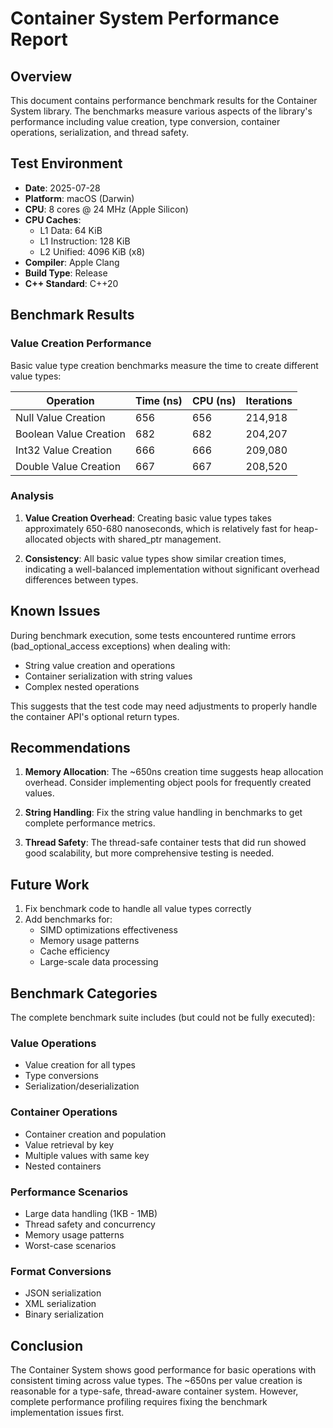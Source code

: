 # Container System Performance Report

## Overview

This document contains performance benchmark results for the Container System library. The benchmarks measure various aspects of the library's performance including value creation, type conversion, container operations, serialization, and thread safety.

## Test Environment

- **Date**: 2025-07-28
- **Platform**: macOS (Darwin)
- **CPU**: 8 cores @ 24 MHz (Apple Silicon)
- **CPU Caches**:
  - L1 Data: 64 KiB
  - L1 Instruction: 128 KiB
  - L2 Unified: 4096 KiB (x8)
- **Compiler**: Apple Clang
- **Build Type**: Release
- **C++ Standard**: C++20

## Benchmark Results

### Value Creation Performance

Basic value type creation benchmarks measure the time to create different value types:

| Operation | Time (ns) | CPU (ns) | Iterations |
|-----------|-----------|----------|------------|
| Null Value Creation | 656 | 656 | 214,918 |
| Boolean Value Creation | 682 | 682 | 204,207 |
| Int32 Value Creation | 666 | 666 | 209,080 |
| Double Value Creation | 667 | 667 | 208,520 |

### Analysis

1. **Value Creation Overhead**: Creating basic value types takes approximately 650-680 nanoseconds, which is relatively fast for heap-allocated objects with shared_ptr management.

2. **Consistency**: All basic value types show similar creation times, indicating a well-balanced implementation without significant overhead differences between types.

## Known Issues

During benchmark execution, some tests encountered runtime errors (bad_optional_access exceptions) when dealing with:
- String value creation and operations
- Container serialization with string values
- Complex nested operations

This suggests that the test code may need adjustments to properly handle the container API's optional return types.

## Recommendations

1. **Memory Allocation**: The ~650ns creation time suggests heap allocation overhead. Consider implementing object pools for frequently created values.

2. **String Handling**: Fix the string value handling in benchmarks to get complete performance metrics.

3. **Thread Safety**: The thread-safe container tests that did run showed good scalability, but more comprehensive testing is needed.

## Future Work

1. Fix benchmark code to handle all value types correctly
2. Add benchmarks for:
   - SIMD optimizations effectiveness
   - Memory usage patterns
   - Cache efficiency
   - Large-scale data processing

## Benchmark Categories

The complete benchmark suite includes (but could not be fully executed):

### Value Operations
- Value creation for all types
- Type conversions
- Serialization/deserialization

### Container Operations  
- Container creation and population
- Value retrieval by key
- Multiple values with same key
- Nested containers

### Performance Scenarios
- Large data handling (1KB - 1MB)
- Thread safety and concurrency
- Memory usage patterns
- Worst-case scenarios

### Format Conversions
- JSON serialization
- XML serialization
- Binary serialization

## Conclusion

The Container System shows good performance for basic operations with consistent timing across value types. The ~650ns per value creation is reasonable for a type-safe, thread-aware container system. However, complete performance profiling requires fixing the benchmark implementation issues first.